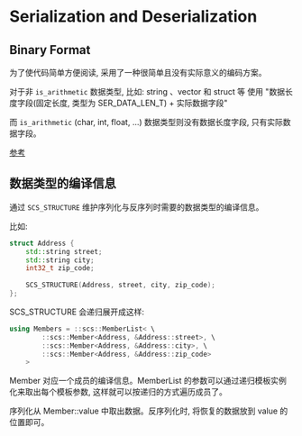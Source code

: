 # Serialization and Deserialization

## Binary Format

为了使代码简单方便阅读, 采用了一种很简单且没有实际意义的编码方案。

对于非 `is_arithmetic` 数据类型, 比如: string 、vector 和 struct 等 使用 "数据长度字段(固定长度, 类型为 SER_DATA_LEN_T) + 实际数据字段"

而 `is_arithmetic` (char, int, float, ...) 数据类型则没有数据长度字段, 只有实际数据字段。

[参考](../include/scs/serializer.h)

## 数据类型的编译信息

通过 `SCS_STRUCTURE` 维护序列化与反序列时需要的数据类型的编译信息。

比如:

```cpp
struct Address {
    std::string street;
    std::string city;
    int32_t zip_code;
    
    SCS_STRUCTURE(Address, street, city, zip_code);
};
```

SCS_STRUCTURE 会递归展开成这样:

```cpp
using Members = ::scs::MemberList< \
        ::scs::Member<Address, &Address::street>, \
        ::scs::Member<Address, &Address::city>, \
        ::scs::Member<Address, &Address::zip_code>
    >
```

Member 对应一个成员的编译信息。MemberList 的参数可以通过递归模板实例化来取出每个模板参数, 这样就可以按递归的方式遍历成员了。

序列化从 Member::value 中取出数据。反序列化时, 将恢复的数据放到 value 的位置即可。